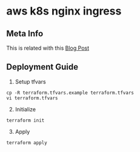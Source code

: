 # aws k8s nginx ingress

## Meta Info

This is related with this [Blog Post]()

## Deployment Guide

1. Setup tfvars
```
cp -R terraform.tfvars.example terraform.tfvars
vi terraform.tfvars
```

2. Initialize
```
terraform init
```

3. Apply
```
terraform apply
```